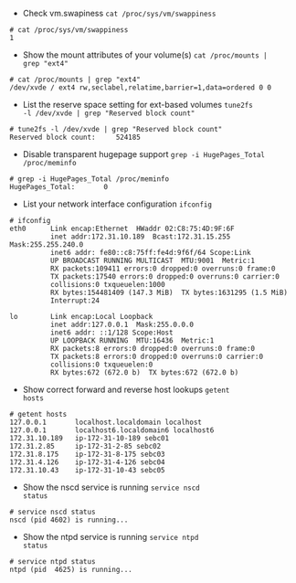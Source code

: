 * Check vm.swapiness
<code>cat /proc/sys/vm/swappiness</code>
```
# cat /proc/sys/vm/swappiness 
1
```
* Show the mount attributes of your volume(s)
<code>cat /proc/mounts | grep "ext4"</code>
```
# cat /proc/mounts | grep "ext4"
/dev/xvde / ext4 rw,seclabel,relatime,barrier=1,data=ordered 0 0
```
* List the reserve space setting for ext-based volumes
<code>tune2fs -l /dev/xvde | grep "Reserved block count"</code>
```
# tune2fs -l /dev/xvde | grep "Reserved block count"
Reserved block count:     524185
```
* Disable transparent hugepage support
<code>grep -i HugePages_Total /proc/meminfo</code>
```
# grep -i HugePages_Total /proc/meminfo
HugePages_Total:       0
```
* List your network interface configuration
<code>ifconfig</code>
```
# ifconfig
eth0      Link encap:Ethernet  HWaddr 02:C8:75:4D:9F:6F  
          inet addr:172.31.10.189  Bcast:172.31.15.255  Mask:255.255.240.0
          inet6 addr: fe80::c8:75ff:fe4d:9f6f/64 Scope:Link
          UP BROADCAST RUNNING MULTICAST  MTU:9001  Metric:1
          RX packets:109411 errors:0 dropped:0 overruns:0 frame:0
          TX packets:17540 errors:0 dropped:0 overruns:0 carrier:0
          collisions:0 txqueuelen:1000 
          RX bytes:154481409 (147.3 MiB)  TX bytes:1631295 (1.5 MiB)
          Interrupt:24 

lo        Link encap:Local Loopback  
          inet addr:127.0.0.1  Mask:255.0.0.0
          inet6 addr: ::1/128 Scope:Host
          UP LOOPBACK RUNNING  MTU:16436  Metric:1
          RX packets:8 errors:0 dropped:0 overruns:0 frame:0
          TX packets:8 errors:0 dropped:0 overruns:0 carrier:0
          collisions:0 txqueuelen:0 
          RX bytes:672 (672.0 b)  TX bytes:672 (672.0 b)
```
* Show correct forward and reverse host lookups
<code>getent hosts</code>
```
# getent hosts
127.0.0.1       localhost.localdomain localhost
127.0.0.1       localhost6.localdomain6 localhost6
172.31.10.189   ip-172-31-10-189 sebc01
172.31.2.85     ip-172-31-2-85 sebc02
172.31.8.175    ip-172-31-8-175 sebc03
172.31.4.126    ip-172-31-4-126 sebc04
172.31.10.43    ip-172-31-10-43 sebc05
```
* Show the nscd service is running
<code>service nscd status</code>
```
# service nscd status
nscd (pid 4602) is running...
```
* Show the ntpd service is running
<code>service ntpd status</code>
```
# service ntpd status
ntpd (pid  4625) is running...
```
